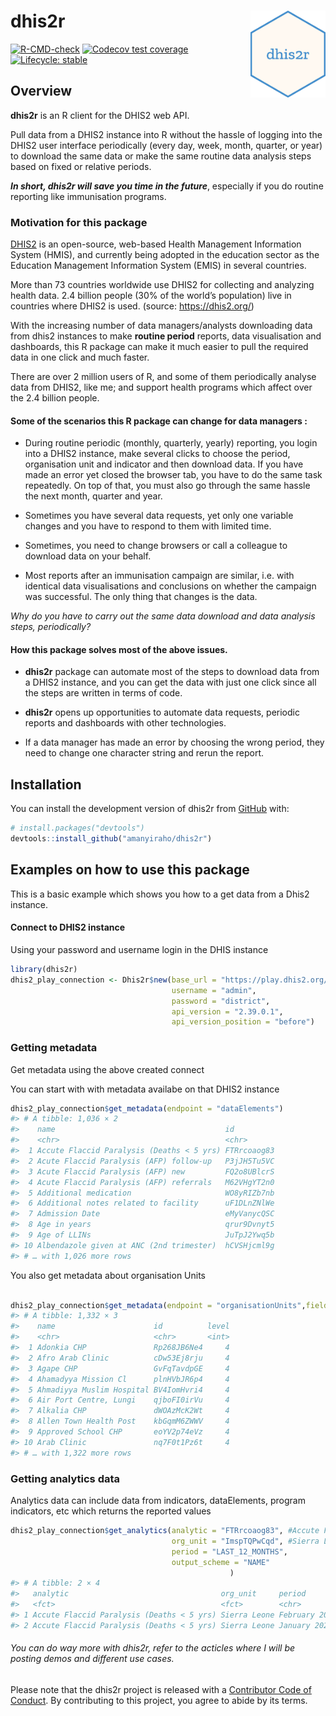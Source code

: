 
<!-- README.md is generated from README.Rmd. Please edit that file -->

# dhis2r <img src="man/figures/logo.png" align="right" height="139" />

<!-- badges: start -->

[![R-CMD-check](https://github.com/amanyiraho/dhis2r/workflows/R-CMD-check/badge.svg)](https://github.com/amanyiraho/dhis2r/actions)
[![Codecov test
coverage](https://codecov.io/gh/amanyiraho/dhis2r/branch/master/graph/badge.svg)](https://app.codecov.io/gh/amanyiraho/dhis2r?branch=master)
[![Lifecycle:
stable](https://img.shields.io/badge/lifecycle-stable-brightgreen.svg)](https://lifecycle.r-lib.org/articles/stages.html#stable)
<!-- badges: end -->

## Overview

**dhis2r** is an R client for the DHIS2 web API.

Pull data from a DHIS2 instance into R without the hassle of logging
into the DHIS2 user interface periodically (every day, week, month,
quarter, or year) to download the same data or make the same routine
data analysis steps based on fixed or relative periods.

***In short, dhis2r will save you time in the future***, especially if
you do routine reporting like immunisation programs.

### Motivation for this package

[DHIS2](https://dhis2.org/) is an open-source, web-based Health
Management Information System (HMIS), and currently being adopted in the
education sector as the Education Management Information System (EMIS)
in several countries.

More than 73 countries worldwide use DHIS2 for collecting and analyzing
health data. 2.4 billion people (30% of the world’s population) live in
countries where DHIS2 is used. (source: <https://dhis2.org/>)

With the increasing number of data managers/analysts downloading data
from dhis2 instances to make **routine period** reports, data
visualisation and dashboards, this R package can make it much easier to
pull the required data in one click and much faster.

There are over 2 million users of R, and some of them periodically
analyse data from DHIS2, like me; and support health programs which
affect over the 2.4 billion people.

#### Some of the scenarios this R package can change for data managers :

- During routine periodic (monthly, quarterly, yearly) reporting, you
  login into a DHIS2 instance, make several clicks to choose the period,
  organisation unit and indicator and then download data. If you have
  made an error yet closed the browser tab, you have to do the same task
  repeatedly. On top of that, you must also go through the same hassle
  the next month, quarter and year.

- Sometimes you have several data requests, yet only one variable
  changes and you have to respond to them with limited time.

- Sometimes, you need to change browsers or call a colleague to download
  data on your behalf.

- Most reports after an immunisation campaign are similar, i.e. with
  identical data visualisations and conclusions on whether the campaign
  was successful. The only thing that changes is the data.

*Why do you have to carry out the same data download and data analysis
steps, periodically?*

#### How this package solves most of the above issues.

- **dhis2r** package can automate most of the steps to download data
  from a DHIS2 instance, and you can get the data with just one click
  since all the steps are written in terms of code.

- **dhis2r** opens up opportunities to automate data requests, periodic
  reports and dashboards with other technologies.

- If a data manager has made an error by choosing the wrong period, they
  need to change one character string and rerun the report.

## Installation

You can install the development version of dhis2r from
[GitHub](https://github.com/) with:

``` r
# install.packages("devtools")
devtools::install_github("amanyiraho/dhis2r")
```

## Examples on how to use this package

This is a basic example which shows you how to a get data from a Dhis2
instance.

#### Connect to DHIS2 instance

Using your password and username login in the DHIS instance

``` r
library(dhis2r)
dhis2_play_connection <- Dhis2r$new(base_url = "https://play.dhis2.org/", 
                                    username = "admin", 
                                    password = "district",
                                    api_version = "2.39.0.1",
                                    api_version_position = "before")
```

### Getting metadata

Get metadata using the above created connect

You can start with with metadata availabe on that DHIS2 instance

``` r
dhis2_play_connection$get_metadata(endpoint = "dataElements")
#> # A tibble: 1,036 × 2
#>    name                                      id         
#>    <chr>                                     <chr>      
#>  1 Accute Flaccid Paralysis (Deaths < 5 yrs) FTRrcoaog83
#>  2 Acute Flaccid Paralysis (AFP) follow-up   P3jJH5Tu5VC
#>  3 Acute Flaccid Paralysis (AFP) new         FQ2o8UBlcrS
#>  4 Acute Flaccid Paralysis (AFP) referrals   M62VHgYT2n0
#>  5 Additional medication                     WO8yRIZb7nb
#>  6 Additional notes related to facility      uF1DLnZNlWe
#>  7 Admission Date                            eMyVanycQSC
#>  8 Age in years                              qrur9Dvnyt5
#>  9 Age of LLINs                              JuTpJ2Ywq5b
#> 10 Albendazole given at ANC (2nd trimester)  hCVSHjcml9g
#> # … with 1,026 more rows
```

You also get metadata about organisation Units

``` r

dhis2_play_connection$get_metadata(endpoint = "organisationUnits",fields =  c("name","id", "level"))
#> # A tibble: 1,332 × 3
#>    name                      id          level
#>    <chr>                     <chr>       <int>
#>  1 Adonkia CHP               Rp268JB6Ne4     4
#>  2 Afro Arab Clinic          cDw53Ej8rju     4
#>  3 Agape CHP                 GvFqTavdpGE     4
#>  4 Ahamadyya Mission Cl      plnHVbJR6p4     4
#>  5 Ahmadiyya Muslim Hospital BV4IomHvri4     4
#>  6 Air Port Centre, Lungi    qjboFI0irVu     4
#>  7 Alkalia CHP               dWOAzMcK2Wt     4
#>  8 Allen Town Health Post    kbGqmM6ZWWV     4
#>  9 Approved School CHP       eoYV2p74eVz     4
#> 10 Arab Clinic               nq7F0t1Pz6t     4
#> # … with 1,322 more rows
```

### Getting analytics data

Analytics data can include data from indicators, dataElements, program
indicators, etc which returns the reported values

``` r
dhis2_play_connection$get_analytics(analytic = "FTRrcoaog83", #Accute Flaccid Paralysis (Deaths < 5 yrs),
                                    org_unit = "ImspTQPwCqd", #Sierra Leone (National level)
                                    period = "LAST_12_MONTHS",
                                    output_scheme = "NAME"
                                                 )
#> # A tibble: 2 × 4
#>   analytic                                  org_unit     period        value
#>   <fct>                                     <fct>        <chr>         <dbl>
#> 1 Accute Flaccid Paralysis (Deaths < 5 yrs) Sierra Leone February 2022    34
#> 2 Accute Flaccid Paralysis (Deaths < 5 yrs) Sierra Leone January 2022     12
```

###### You can do way more with dhis2r, refer to the acticles where I will be posting demos and different use cases.

Please note that the dhis2r project is released with a [Contributor Code
of
Conduct](https://contributor-covenant.org/version/2/0/CODE_OF_CONDUCT.html).
By contributing to this project, you agree to abide by its terms.
